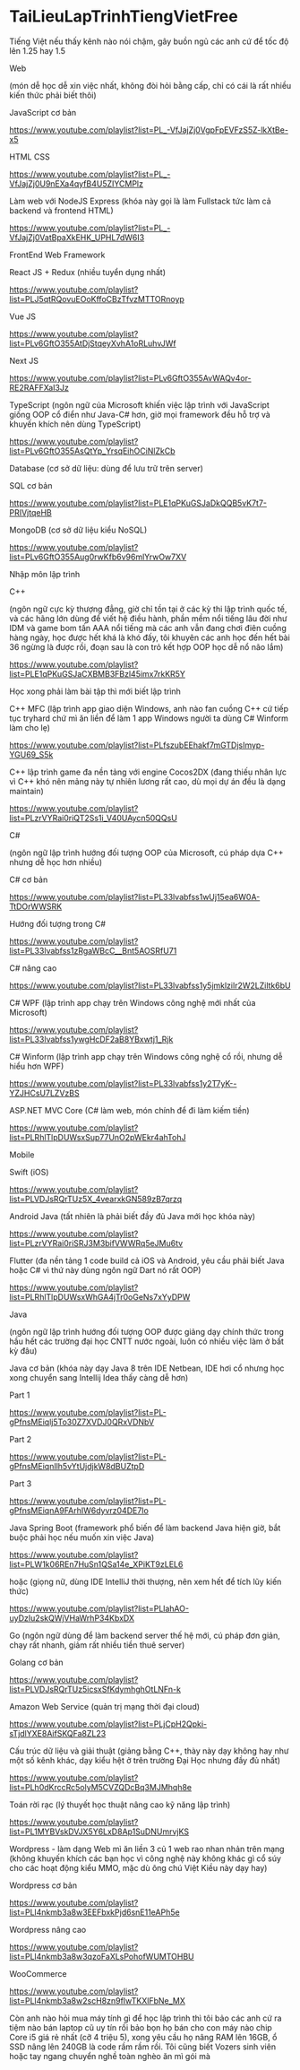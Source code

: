 # TaiLieuLapTrinhTiengVietFree

Tiếng Việt nếu thấy kênh nào nói chậm, gây buồn ngủ các anh cứ để tốc độ lên 1.25 hay 1.5



Web

(món dễ học dễ xin việc nhất, không đòi hỏi bằng cấp, chỉ có cái là rất nhiều kiến thức phải biết thôi)

JavaScript cơ bản

https://www.youtube.com/playlist?list=PL_-VfJajZj0VgpFpEVFzS5Z-lkXtBe-x5

HTML CSS

https://www.youtube.com/playlist?list=PL_-VfJajZj0U9nEXa4qyfB4U5ZIYCMPlz

Làm web với NodeJS Express (khóa này gọi là làm Fullstack tức làm cả backend và frontend HTML)

https://www.youtube.com/playlist?list=PL_-VfJajZj0VatBpaXkEHK_UPHL7dW6I3



FrontEnd Web Framework

React JS + Redux (nhiều tuyển dụng nhất)

https://www.youtube.com/playlist?list=PLJ5qtRQovuEOoKffoCBzTfvzMTTORnoyp

Vue JS

https://www.youtube.com/playlist?list=PLv6GftO355AtDjStqeyXvhA1oRLuhvJWf

Next JS

https://www.youtube.com/playlist?list=PLv6GftO355AvWAQv4or-RE2RAFFXaI3Jz



TypeScript (ngôn ngữ của Microsoft khiến việc lập trình với JavaScript giống OOP cổ điển như Java-C# hơn, giờ mọi framework đều hỗ trợ và khuyến khích nên dùng TypeScript)

https://www.youtube.com/playlist?list=PLv6GftO355AsQtYp_YrsqEihOCiNlZkCb



Database (cơ sở dữ liệu: dùng để lưu trữ trên server)

SQL cơ bản

https://www.youtube.com/playlist?list=PLE1qPKuGSJaDkQQB5vK7t7-PRIVjtqeHB

MongoDB (cơ sở dữ liệu kiểu NoSQL)

https://www.youtube.com/playlist?list=PLv6GftO355Aug0rwKfb6v96mlYrwOw7XV



Nhập môn lập trình

C++ 

(ngôn ngữ cực kỳ thượng đẳng, giờ chỉ tồn tại ở các kỳ thi lập trình quốc tế, và các hãng lớn dùng để viết hệ điều hành, phần mềm nổi tiếng lâu đời như IDM và game bom tấn AAA nổi tiếng mà các anh vẫn đang chơi điên cuồng hàng ngày, học được hết khá là khó đấy, tôi khuyên các anh học đến hết bài 36 ngừng là được rồi, đoạn sau là con trỏ kết hợp OOP học dễ nổ não lắm)

https://www.youtube.com/playlist?list=PLE1qPKuGSJaCXBMB3FBzl45imx7rkKR5Y

Học xong phải làm bài tập thì mới biết lập trình



C++ MFC (lập trình app giao diện Windows, anh nào fan cuồng C++ cứ tiếp tục tryhard chứ mì ăn liền để làm 1 app Windows người ta dùng C# Winform làm cho lẹ)

https://www.youtube.com/playlist?list=PLfszubEEhakf7mGTDjsImyp-YGU69_S5k

C++ lập trình game đa nền tảng với engine Cocos2DX (đang thiếu nhân lực vì C++ khó nên mảng này tự nhiên lương rất cao, dù mọi dự án đều là dạng maintain)

https://www.youtube.com/playlist?list=PLzrVYRai0riQT2Ss1i_V40UAycn50QQsU



C#

(ngôn ngữ lập trình hướng đối tượng OOP của Microsoft, cú pháp dựa C++ nhưng dễ học hơn nhiều)

C# cơ bản

https://www.youtube.com/playlist?list=PL33lvabfss1wUj15ea6W0A-TtDOrWWSRK

Hướng đối tượng trong C#

https://www.youtube.com/playlist?list=PL33lvabfss1zRgaWBcC__Bnt5AOSRfU71

C# nâng cao

https://www.youtube.com/playlist?list=PL33lvabfss1y5jmklzilr2W2LZiltk6bU

C# WPF (lập trình app chạy trên Windows công nghệ mới nhất của Microsoft)

https://www.youtube.com/playlist?list=PL33lvabfss1ywgHcDF2aB8YBxwtj1_Rjk

C# Winform (lập trình app chạy trên Windows công nghệ cổ rồi, nhưng dễ hiểu hơn WPF)

https://www.youtube.com/playlist?list=PL33lvabfss1y2T7yK--YZJHCsU7LZVzBS

ASP.NET MVC Core (C# làm web, món chính để đi làm kiếm tiền)

https://www.youtube.com/playlist?list=PLRhlTlpDUWsxSup77UnO2pWEkr4ahTohJ



Mobile

Swift (iOS)

https://www.youtube.com/playlist?list=PLVDJsRQrTUz5X_4vearxkGN589zB7qrzq

Android Java (tất nhiên là phải biết đầy đủ Java mới học khóa này)

https://www.youtube.com/playlist?list=PLzrVYRai0riSRJ3M3bifVWWRq5eJMu6tv

Flutter (đa nền tảng 1 code build cả iOS và Android, yêu cầu phải biết Java hoặc C# vì thứ này dùng ngôn ngữ Dart nó rất OOP)

https://www.youtube.com/playlist?list=PLRhlTlpDUWsxWhGA4jTr0oGeNs7xYyDPW



Java

(ngôn ngữ lập trình hướng đối tượng OOP được giảng dạy chính thức trong hầu hết các trường đại học CNTT nước ngoài, luôn có nhiều việc làm ở bất kỳ đâu)

Java cơ bản (khóa này dạy Java 8 trên IDE Netbean, IDE hơi cổ nhưng học xong chuyển sang Intellij Idea thấy càng dễ hơn)

Part 1

https://www.youtube.com/playlist?list=PL-gPfnsMEiqlj5To30Z7XVDJ0QRxVDNbV

Part 2

https://www.youtube.com/playlist?list=PL-gPfnsMEiqnIlh5vYtUjdjkW8dBUZtpD

Part 3

https://www.youtube.com/playlist?list=PL-gPfnsMEiqnA9FArhIW6dyvrz04DE7Io

Java Spring Boot (framework phổ biến để làm backend Java hiện giờ, bắt buộc phải học nếu muốn xin việc Java)

https://www.youtube.com/playlist?list=PLW1k06REn7HuSn1QSa14e_XPiKT9zLEL6

hoặc (giọng nữ, dùng IDE IntelliJ thời thượng, nên xem hết để tích lũy kiến thức)

https://www.youtube.com/playlist?list=PLlahAO-uyDzIu2skQWjVHaWrhP34KbxDX



Go (ngôn ngữ dùng để làm backend server thế hệ mới, cú pháp đơn giản, chạy rất nhanh, giảm rất nhiều tiền thuê server)

Golang cơ bản

https://www.youtube.com/playlist?list=PLVDJsRQrTUz5icsxSfKdymhghOtLNFn-k



Amazon Web Service (quản trị mạng thời đại cloud)

https://www.youtube.com/playlist?list=PLjCpH2Qpki-sTjdlYXE8AifSKQFa8ZL23



Cấu trúc dữ liệu và giải thuật (giảng bằng C++, thày này dạy không hay như một số kênh khác, dạy kiểu hệt ở trên trường Đại Học nhưng đầy đủ nhất)

https://www.youtube.com/playlist?list=PLh0dKrccRc5olyM5CVZQDcBq3MJMhqh8e



Toán rời rạc (lý thuyết học thuật nâng cao kỹ năng lập trình)

https://www.youtube.com/playlist?list=PL1MYBVskDVJX5Y6LxD8Ap1SuDNUmrvjKS



Wordpress -  làm dạng Web mì ăn liền 3 củ 1 web rao nhan nhản trên mạng (không khuyến khích các bạn học vì công nghệ này không khác gì cổ súy cho các hoạt động kiểu MMO, mặc dù ông chú Việt Kiều này dạy hay)

Wordpress cơ bản

https://www.youtube.com/playlist?list=PLl4nkmb3a8w3EEFbxkPjd6snE11eAPh5e

Wordpress nâng cao

https://www.youtube.com/playlist?list=PLl4nkmb3a8w3qzoFaXLsPohofWUMTOHBU

WooCommerce

https://www.youtube.com/playlist?list=PLl4nkmb3a8w2scH8zn9fIwTKXlFbNe_MX



Còn anh nào hỏi mua máy tính gì để học lập trình thì tôi bảo các anh cứ ra tiệm nào bán laptop cũ uy tín rồi bảo bọn họ bán cho con máy nào chip Core i5 giá rẻ nhất (cỡ 4 triệu 5), xong yêu cầu họ nâng RAM lên 16GB, ổ SSD nâng lên 240GB là code rầm rầm rồi. Tôi cũng biết Vozers sinh viên hoặc tay ngang chuyển nghề toàn nghèo ăn mì gói mà
